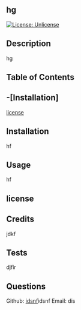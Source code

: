 ## hg
  [![License: Unlicense](https://img.shields.io/badge/license-Unlicense-blue.svg)](http://unlicense.org/)
  
  
  ## Description
  hg
  
  
  
  ## Table of Contents
  -[Installation]
  -
  [license](##-License)
  
  
  ## Installation
  hf
  
  
  
  ## Usage
  hf
  
  ## license 
  
  
  ## Credits
  jdkf
  
  
  
  ## Tests
  djfir
  
  
  ## Questions 
  Github: [idsnf](https://github.com/)idsnf
  Email: dis
